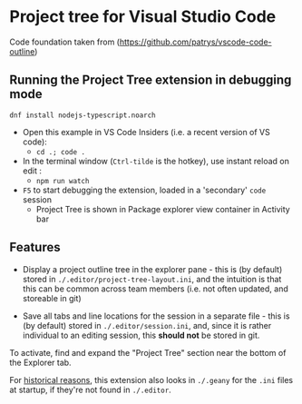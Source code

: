 # Project tree for Visual Studio Code

Code foundation taken from (https://github.com/patrys/vscode-code-outline)


## Running the Project Tree extension in debugging mode

```
dnf install nodejs-typescript.noarch
```

- Open this example in VS Code Insiders (i.e. a recent version of VS code):
  -  `cd .; code .`
- In the terminal window (`Ctrl-tilde` is the hotkey), use instant reload on edit :
  -  `npm run watch`
- `F5` to start debugging the extension, loaded in a 'secondary' `code` session
  - Project Tree is shown in Package explorer view container in Activity bar



## Features 

* Display a project outline tree in the explorer pane - 
this is (by default) stored in `./.editor/project-tree-layout.ini`, 
and the intuition is that this can be common across team members (i.e. not often updated, and storeable in git)

* Save all tabs and line locations for the session in a separate file - 
this is (by default) stored in `./.editor/session.ini`, and, since it is rather individual to an editing session,
this **should not** be stored in git.

To activate, find and expand the "Project Tree" section near the bottom of the Explorer tab.

For [historical reasons](https://github.com/mdda/geany-project-tree), this extension also looks in `./.geany` for the `.ini` files at startup, if they're not found in `./.editor`.
